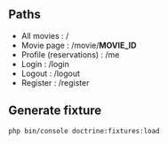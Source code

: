 ## Paths

- All movies : /
- Movie page : /movie/**MOVIE_ID**
- Profile (reservations) : /me
- Login : /login
- Logout : /logout
- Register : /register

## Generate fixture
`php bin/console doctrine:fixtures:load`